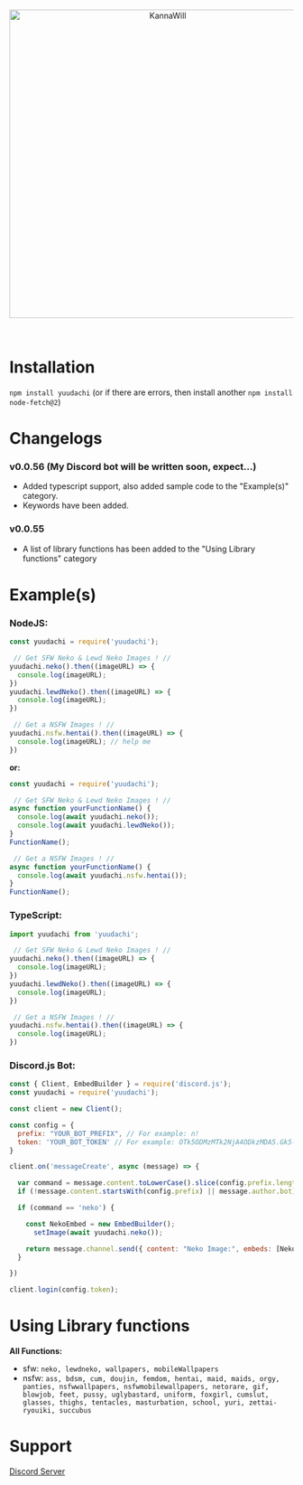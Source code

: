 <div align="center">
  <br />
  <p>
    <a href="https://discord.gg/EbCccPCfSP"><img src="https://cdn.discordapp.com/attachments/1023089496025206804/1024219080762339348/YuudachiParty.png" width="546" alt="KannaWill" /></a>
  </p>
  <br />
</div>

# Installation
`npm install yuudachi` (or if there are errors, then install another `npm install node-fetch@2`)

# Changelogs

### v0.0.56 (My Discord bot will be written soon, expect...)
- Added typescript support, also added sample code to the "Example(s)" category.
- Keywords have been added.

### v0.0.55
- A list of library functions has been added to the "Using Library functions" category

# Example(s)
### NodeJS:
```js
const yuudachi = require('yuudachi');

 // Get SFW Neko & Lewd Neko Images ! //
yuudachi.neko().then((imageURL) => {
  console.log(imageURL);
})
yuudachi.lewdNeko().then((imageURL) => {
  console.log(imageURL);
})

 // Get a NSFW Images ! //
yuudachi.nsfw.hentai().then((imageURL) => {
  console.log(imageURL); // help me
})
```
**or:**
```js
const yuudachi = require('yuudachi');

 // Get SFW Neko & Lewd Neko Images ! //
async function yourFunctionName() {
  console.log(await yuudachi.neko());
  console.log(await yuudachi.lewdNeko());
}
FunctionName();

 // Get a NSFW Images ! //
async function yourFunctionName() {
  console.log(await yuudachi.nsfw.hentai());
}
FunctionName();
```

### TypeScript:
```ts
import yuudachi from 'yuudachi';

 // Get SFW Neko & Lewd Neko Images ! //
yuudachi.neko().then((imageURL) => {
  console.log(imageURL);
})
yuudachi.lewdNeko().then((imageURL) => {
  console.log(imageURL);
})

 // Get a NSFW Images ! //
yuudachi.nsfw.hentai().then((imageURL) => {
  console.log(imageURL);
})
````


### Discord.js Bot:
```js
const { Client, EmbedBuilder } = require('discord.js');
const yuudachi = require('yuudachi');

const client = new Client();

const config = {
  prefix: "YOUR_BOT_PREFIX", // For example: n!
  token: 'YOUR_BOT_TOKEN' // For example: OTk5ODMzMTk2NjA4ODkzMDA5.Gk5-LW.k9BCZIg9UyGqQFHnxFiraNjyO3BJi7eE6iFQQs
}

client.on('messageCreate', async (message) => {

  var command = message.content.toLowerCase().slice(config.prefix.length).split(' ')[0];
  if (!message.content.startsWith(config.prefix) || message.author.bot) return;

  if (command == 'neko') {

    const NekoEmbed = new EmbedBuilder();
      setImage(await yuudachi.neko());

    return message.channel.send({ content: "Neko Image:", embeds: [NekoEmbed] });
  }

})

client.login(config.token);

```

# Using Library functions
**All Functions:**
- sfw: `neko, lewdneko, wallpapers, mobileWallpapers`
- nsfw: `ass, bdsm, cum, doujin, femdom, hentai, maid, maids, orgy, panties, nsfwwallpapers, nsfwmobilewallpapers, netorare, gif, blowjob, feet, pussy, uglybastard, uniform, foxgirl, cumslut, glasses, thighs, tentacles, masturbation, school, yuri, zettai-ryouiki, succubus`

# Support
[Discord Server](https://discord.gg/EbCccPCfSP)
